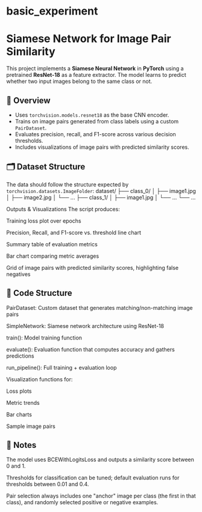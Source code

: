 # basic_experiment

# Siamese Network for Image Pair Similarity

This project implements a **Siamese Neural Network** in **PyTorch** using a pretrained **ResNet-18** as a feature extractor. The model learns to predict whether two input images belong to the same class or not.

## 🧠 Overview

- Uses `torchvision.models.resnet18` as the base CNN encoder.
- Trains on image pairs generated from class labels using a custom `PairDataset`.
- Evaluates precision, recall, and F1-score across various decision thresholds.
- Includes visualizations of image pairs with predicted similarity scores.

## 🗂️ Dataset Structure

The data should follow the structure expected by `torchvision.datasets.ImageFolder`:
dataset/
├── class_0/
│ ├── image1.jpg
│ ├── image2.jpg
│ └── ...
├── class_1/
│ ├── image1.jpg
│ └── ...
└── ...

Outputs & Visualizations
The script produces:

Training loss plot over epochs

Precision, Recall, and F1-score vs. threshold line chart

Summary table of evaluation metrics

Bar chart comparing metric averages

Grid of image pairs with predicted similarity scores, highlighting false negatives

## 📁 Code Structure
PairDataset: Custom dataset that generates matching/non-matching image pairs

SimpleNetwork: Siamese network architecture using ResNet-18

train(): Model training function

evaluate(): Evaluation function that computes accuracy and gathers predictions

run_pipeline(): Full training + evaluation loop

Visualization functions for:

Loss plots

Metric trends

Bar charts

Sample image pairs

## 📌 Notes
The model uses BCEWithLogitsLoss and outputs a similarity score between 0 and 1.

Thresholds for classification can be tuned; default evaluation runs for thresholds between 0.01 and 0.4.

Pair selection always includes one "anchor" image per class (the first in that class), and randomly selected positive or negative examples.
